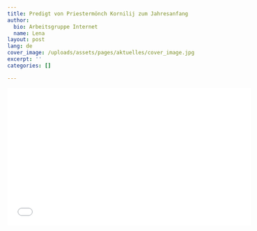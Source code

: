 ```yaml
---
title: Predigt von Priestermönch Kornilij zum Jahresanfang
author:
  bio: Arbeitsgruppe Internet
  name: Lena
layout: post
lang: de
cover_image: /uploads/assets/pages/aktuelles/cover_image.jpg
excerpt: ''
categories: []

---
```

<iframe width="560" height="315" src="[https://www.youtube.com/embed/zlWhabQYvD4](https://www.youtube.com/embed/zlWhabQYvD4 "https://www.youtube.com/embed/zlWhabQYvD4")" frameborder="0" allow="accelerometer; autoplay; encrypted-media; gyroscope; picture-in-picture" allowfullscreen></iframe>

